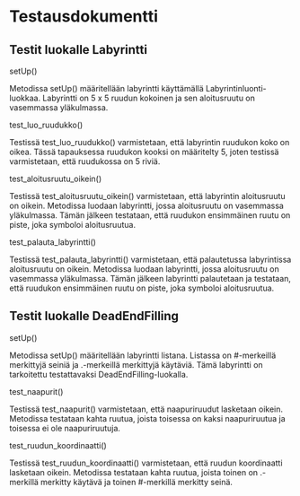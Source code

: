 # Testausdokumentti

## Testit luokalle Labyrintti
setUp()

Metodissa setUp() määritellään labyrintti käyttämällä Labyrintinluonti-luokkaa. Labyrintti on 5 x 5 ruudun kokoinen ja sen aloitusruutu on vasemmassa yläkulmassa.

test_luo_ruudukko()

Testissä test_luo_ruudukko() varmistetaan, että labyrintin ruudukon koko on oikea. Tässä tapauksessa ruudukon kooksi on määritelty 5, joten testissä varmistetaan, että ruudukossa on 5 riviä.

test_aloitusruutu_oikein()

Testissä test_aloitusruutu_oikein() varmistetaan, että labyrintin aloitusruutu on oikein. Metodissa luodaan labyrintti, jossa aloitusruutu on vasemmassa yläkulmassa. Tämän jälkeen testataan, että ruudukon ensimmäinen ruutu on piste, joka symboloi aloitusruutua.

test_palauta_labyrintti()

Testissä test_palauta_labyrintti() varmistetaan, että palautetussa labyrintissa aloitusruutu on oikein. Metodissa luodaan labyrintti, jossa aloitusruutu on vasemmassa yläkulmassa. Tämän jälkeen labyrintti palautetaan ja testataan, että ruudukon ensimmäinen ruutu on piste, joka symboloi aloitusruutua.

## Testit luokalle DeadEndFilling
setUp()

Metodissa setUp() määritellään labyrintti listana. Listassa on #-merkeillä merkittyjä seiniä ja .-merkeillä merkittyjä käytäviä. Tämä labyrintti on tarkoitettu testattavaksi DeadEndFilling-luokalla.

test_naapurit()

Testissä test_naapurit() varmistetaan, että naapuriruudut lasketaan oikein. Metodissa testataan kahta ruutua, joista toisessa on kaksi naapuriruutua ja toisessa ei ole naapuriruutuja.

test_ruudun_koordinaatti()

Testissä test_ruudun_koordinaatti() varmistetaan, että ruudun koordinaatti lasketaan oikein. Metodissa testataan kahta ruutua, joista toinen on .-merkillä merkitty käytävä ja toinen #-merkillä merkitty seinä.
